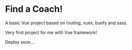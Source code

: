 # Find a Coach!

A basic Vue project based on routing, vuex, buefy and sass.

Very first project for me with Vue framework!

Deploy soon...

